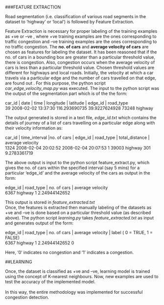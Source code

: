 ###FEATURE EXTRACTION

Road segmentation (i.e. classification of various road segments in the dataset to ‘highway’ or ‘local’) is followed by Feature Extraction. 

   Feature Extraction is necessary for proper labeling of the training examples as +ve or –ve , where +ve training examples are the ones corresponding to traffic congestion and –ve training examples are the ones corresponding to no traffic congestion. 
   The **no. of cars** and **average velocity of cars** are chosen as features for labeling the dataset. 
It has been reasoned that if the no. of cars in a bounding box are greater than a particular threshold value, there is congestion. Also, congestion occurs when the average velocity of cars is less than a particular threshold value. Chosen threshold values are different for highways and local roads. 
  Initially, the velocity at which a car travels via a particular edge and the number of cars travelled on that edge, are found out . For this purpose, the python script *car_edge_velocity_map.py* was executed. The input to the python script was the output of the segmentation part which is of the the form:<br/>

car_id |   date     |   time     |   longitude     |   latitude      | edge_id   |  road_type<br/>
39       2008-02-02    13:37:30     116.293690735     39.9227624928      73248       highway<br/>

The output generated is stored in a text file, *edge_id.txt* which contains the details of journey of a list of cars travelling on a particular edge along with their velocity information as:<br/>

car_id  |            time_interval                    |no. of cars  | edge_id     |  road_type   | total_distance  | average velocity<br/>
1324       2008-02-04 20:02:52   2008-02-04 20:07:53        1           39003        highway         301             9.2783361719 <br/>

The above output is input to the python script feature_extract.py, which gives the no. of cars within the specified interval  (say 5 mins) for a particular ‘edge_id’ and the average velocity of the cars as output in the form:<br/>

edge_id  | road_type   | no. of cars | average velocity<br/>
6367         highway         1         2.24944142652    <br/>

This output is stored in *feature_extracted.txt*<br/>
Once, the features is extracted then manually labeling of the datasets as +ve and –ve is done based on a particular threshold value (as described above). The python script *learning.py* takes *feature_extracted.txt* as input and generates output of the form:<br/>

edge_id | road_type | no. of cars | average velocity | label ( 0 = TRUE, 1 = FALSE)<br/>
6367          highway      1         2.24944142652       0<br/>

Here,  ‘0’ indicates no congestion and ‘1’ indicates a congestion.<br/>

##LEARNING

   Once, the dataset is classified as +ve and –ve, learning model is trained using the concept of K-nearest neighbours. Now, new examples are used to test the accuracy of the implemented model.<br/>  
In this way, the entire methodology was implemented for successful congestion detection.
